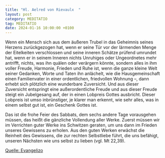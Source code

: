 ```yaml
---
title: "Hl. Aelred von Rievaulx  "
layout: post
category: MEDITATIO
tag: MEDITATIO
date: 2024-01-16 10:00:00 +0100
---
```

Wenn ein Mensch sich aus dem äußeren Trubel in das Geheimnis seines Herzens zurückgezogen hat, wenn er seine Tür vor der lärmenden Menge der Eitelkeiten verschlossen und seine inneren Schätze prüfend umrundet hat, wenn er in seinem Inneren nichts Unruhiges oder Ungeordnetes mehr antrifft, nichts, was ihn quälen oder verärgern könnte, sondern alles in ihm voller Freude, Harmonie, Frieden und Ruhe ist, wenn die ganze kleine Welt seiner Gedanken, Worte und Taten ihn anlächelt, wie die Hausgemeinschaft einen Familienvater in einer ordentlichen, friedvollen Wohnung –, dann erhebt sich plötzlich eine wunderbare Zuversicht.<!--more--> Und aus dieser Zuversicht entspringt eine außerordentliche Freude und aus dieser Freude steigt ein Jubelgesang auf, der in einen Lobpreis Gottes ausbricht. Dieser Lobpreis ist umso inbrünstiger, je klarer man erkennt, wie sehr alles, was in einem selbst gut ist, ein Geschenk Gottes ist.

Das ist die frohe Feier des Sabbats, dem sechs andere Tage vorausgehen müssen, das heißt die gänzliche Vollendung aller Werke. Zuerst müssen wir im Verrichten guter Werke ins Schwitzen geraten, um uns dann im Frieden unseres Gewissens zu erholen. Aus den guten Werken erwächst die Reinheit des Gewissens, die zur rechten Selbstliebe führt, die uns befähigt, unseren Nächsten wie uns selbst zu lieben (vgl. Mt 22,39).


[Quelle: Evangelizo](https://evangeliumtagfuertag.org/DE/gospel)